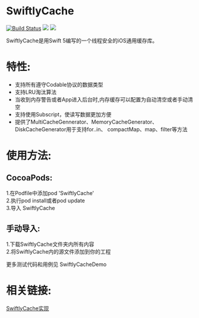 # SwiftlyCache

[![Build Status](https://travis-ci.org/hlc0000/SwiftlyCache.svg?branch=master)](https://travis-ci.org/hlc0000/SwiftlyCache)
![](https://img.shields.io/cocoapods/p/SwiftlyCache.svg?style=flat)
![](https://img.shields.io/cocoapods/v/SwiftlyCache.svg?style=flat)

SwiftlyCache是用Swift 5编写的一个线程安全的iOS通用缓存库。

特性:
==============

-  支持所有遵守Codable协议的数据类型
-  支持LRU淘汰算法
-  当收到内存警告或者App进入后台时,内存缓存可以配置为自动清空或者手动清空
-  支持使用Subscript，使读写数据更加方便
-  提供了MultiCacheGennerator、MemoryCacheGenerator、DiskCacheGenerator用于支持for..in、
  compactMap、map、filter等方法
  
  使用方法:
  =============
  CocoaPods:
  ------------------------------
  1.在Podfile中添加pod 'SwiftlyCache'  
  2.执行pod install或者pod update  
  3.导入 SwiftlyCache  
  
  手动导入:
  ------------------------------
  1.下载SwiftlyCache文件夹内所有内容  
  2.将SwiftlyCache内的源文件添加到你的工程  
  
  
更多测试代码和用例见 SwiftlyCacheDemo

相关链接:
==============
[SwiftlyCache实现](https://juejin.im/post/5e7084886fb9a07c7b784f7f)
  

  
  
  


